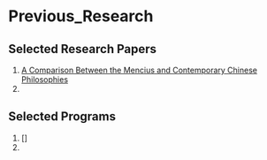 # Previous_Research

## Selected Research Papers

1. [A Comparison Between the Mencius and Contemporary Chinese Philosophies](https://k-l-chen.github.io/Previous_Research/ChenKyle_CHIN309_FinalEssay.pdf)
2. 

## Selected Programs
1. []
2. 
